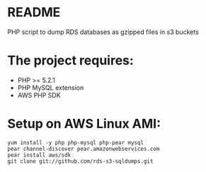 README
======

PHP script to dump RDS databases as gzipped files in s3 buckets


The project requires:
==============================

* PHP >= 5.2.1
* PHP MySQL extension
* AWS PHP SDK


Setup on AWS Linux AMI:
==============================

```
yum install -y php php-mysql php-pear mysql 
pear channel-discover pear.amazonwebservices.com
pear install aws/sdk
git clone git://github.com/rds-s3-sqldumps.git
```